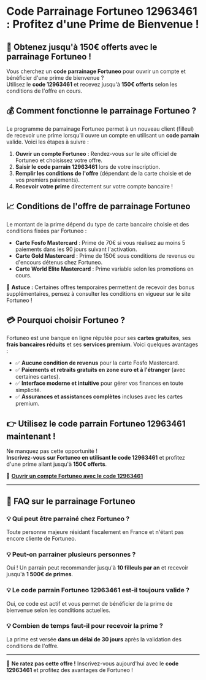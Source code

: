 # Code Parrainage Fortuneo 12963461 : Profitez d'une Prime de Bienvenue !

## 🎉 Obtenez jusqu'à 150€ offerts avec le parrainage Fortuneo !

Vous cherchez un **code parrainage Fortuneo** pour ouvrir un compte et bénéficier d'une prime de bienvenue ?  
Utilisez le **code 12963461** et recevez jusqu'à **150€ offerts** selon les conditions de l'offre en cours.

## 💰 Comment fonctionne le parrainage Fortuneo ?

Le programme de parrainage Fortuneo permet à un nouveau client (filleul) de recevoir une prime lorsqu'il ouvre un compte en utilisant un **code parrain** valide. Voici les étapes à suivre :

1. **Ouvrir un compte Fortuneo** : Rendez-vous sur le site officiel de Fortuneo et choisissez votre offre.
2. **Saisir le code parrain 12963461** lors de votre inscription.
3. **Remplir les conditions de l'offre** (dépendant de la carte choisie et de vos premiers paiements).
4. **Recevoir votre prime** directement sur votre compte bancaire !

## 📈 Conditions de l'offre de parrainage Fortuneo

Le montant de la prime dépend du type de carte bancaire choisie et des conditions fixées par Fortuneo :

- **Carte Fosfo Mastercard** : Prime de 70€ si vous réalisez au moins 5 paiements dans les 90 jours suivant l'activation.
- **Carte Gold Mastercard** : Prime de 150€ sous conditions de revenus ou d'encours détenus chez Fortuneo.
- **Carte World Elite Mastercard** : Prime variable selon les promotions en cours.

📖 **Astuce :** Certaines offres temporaires permettent de recevoir des bonus supplémentaires, pensez à consulter les conditions en vigueur sur le site Fortuneo !

## 💳 Pourquoi choisir Fortuneo ?

Fortuneo est une banque en ligne réputée pour ses **cartes gratuites**, ses **frais bancaires réduits** et ses **services premium**. Voici quelques avantages :

- ✅ **Aucune condition de revenus** pour la carte Fosfo Mastercard.
- ✅ **Paiements et retraits gratuits en zone euro et à l'étranger** (avec certaines cartes).
- ✅ **Interface moderne et intuitive** pour gérer vos finances en toute simplicité.
- ✅ **Assurances et assistances complètes** incluses avec les cartes premium.

## 👉 Utilisez le code parrain Fortuneo 12963461 maintenant !

Ne manquez pas cette opportunité !  
**Inscrivez-vous sur Fortuneo en utilisant le code 12963461** et profitez d'une prime allant jusqu'à **150€ offerts**.

🔗 [**Ouvrir un compte Fortuneo avec le code 12963461**](https://www.fortuneo.fr)

---

## 💎 FAQ sur le parrainage Fortuneo

### 💡 Qui peut être parrainé chez Fortuneo ?
Toute personne majeure résidant fiscalement en France et n'étant pas encore cliente de Fortuneo.

### 💡 Peut-on parrainer plusieurs personnes ?
Oui ! Un parrain peut recommander jusqu'à **10 filleuls par an** et recevoir jusqu'à **1 500€ de primes**.

### 💡 Le code parrain Fortuneo 12963461 est-il toujours valide ?
Oui, ce code est actif et vous permet de bénéficier de la prime de bienvenue selon les conditions actuelles.

### 💡 Combien de temps faut-il pour recevoir la prime ?
La prime est versée **dans un délai de 30 jours** après la validation des conditions de l'offre.

---

🌟 **Ne ratez pas cette offre !** Inscrivez-vous aujourd'hui avec le **code 12963461** et profitez des avantages de Fortuneo !
